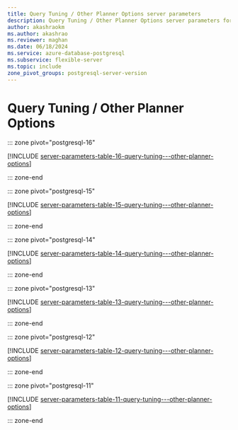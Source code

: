 ```yaml
---
title: Query Tuning / Other Planner Options server parameters
description: Query Tuning / Other Planner Options server parameters for Azure Database for PostgreSQL - Flexible Server.
author: akashraokm
ms.author: akashrao
ms.reviewer: maghan
ms.date: 06/18/2024
ms.service: azure-database-postgresql
ms.subservice: flexible-server
ms.topic: include
zone_pivot_groups: postgresql-server-version
---
```

# Query Tuning / Other Planner Options


::: zone pivot="postgresql-16"

[!INCLUDE [server-parameters-table-16-query-tuning---other-planner-options](./includes/server-parameters-table-16-query-tuning---other-planner-options.md)]

::: zone-end


::: zone pivot="postgresql-15"

[!INCLUDE [server-parameters-table-15-query-tuning---other-planner-options](./includes/server-parameters-table-15-query-tuning---other-planner-options.md)]

::: zone-end


::: zone pivot="postgresql-14"

[!INCLUDE [server-parameters-table-14-query-tuning---other-planner-options](./includes/server-parameters-table-14-query-tuning---other-planner-options.md)]

::: zone-end


::: zone pivot="postgresql-13"

[!INCLUDE [server-parameters-table-13-query-tuning---other-planner-options](./includes/server-parameters-table-13-query-tuning---other-planner-options.md)]

::: zone-end


::: zone pivot="postgresql-12"

[!INCLUDE [server-parameters-table-12-query-tuning---other-planner-options](./includes/server-parameters-table-12-query-tuning---other-planner-options.md)]

::: zone-end


::: zone pivot="postgresql-11"

[!INCLUDE [server-parameters-table-11-query-tuning---other-planner-options](./includes/server-parameters-table-11-query-tuning---other-planner-options.md)]

::: zone-end


